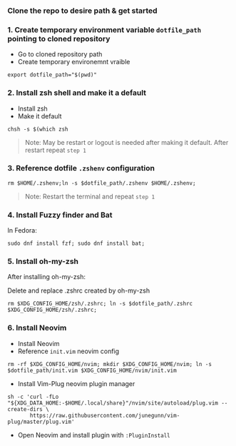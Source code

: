 
### Clone the repo to desire path & get started

### 1. Create temporary environment variable `dotfile_path` pointing to cloned repository

- Go to cloned repository path 
- Create temporary environemnt vraible
```
export dotfile_path="$(pwd)"
```

### 2. Install zsh shell and make it a default
- Install zsh
- Make it default
```
chsh -s $(which zsh
```

> Note: May be restart or logout is needed after making it default. After restart repeat `step 1`

### 3. Reference dotfile `.zshenv` configuration 

```
rm $HOME/.zshenv;ln -s $dotfile_path/.zshenv $HOME/.zshenv;
```
> Note: Restart the terminal and repeat `step 1`

### 4. Install Fuzzy finder and Bat

In Fedora:
```
sudo dnf install fzf; sudo dnf install bat;
```
### 5. Install oh-my-zsh

After installing oh-my-zsh:

Delete and replace .zshrc created by oh-my-zsh 
```
rm $XDG_CONFIG_HOME/zsh/.zshrc; ln -s $dotfile_path/.zshrc $XDG_CONFIG_HOME/zsh/.zshrc;
```

### 6. Install Neovim 
- Install Neovim
- Reference `init.vim` neovim config
```
rm -rf $XDG_CONFIG_HOME/nvim; mkdir $XDG_CONFIG_HOME/nvim; ln -s $dotfile_path/init.vim $XDG_CONFIG_HOME/nvim/init.vim
```
- Install Vim-Plug neovim plugin manager
```
sh -c 'curl -fLo "${XDG_DATA_HOME:-$HOME/.local/share}"/nvim/site/autoload/plug.vim --create-dirs \
       https://raw.githubusercontent.com/junegunn/vim-plug/master/plug.vim'
```
- Open Neovim and install plugin with `:PluginInstall`



